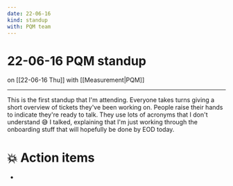 ```yaml
---
date: 22-06-16
kind: standup
with: PQM team
---
```

# 22-06-16 PQM standup
on [[22-06-16 Thu]]
with [[Measurement|PQM]]

---
This is the first standup that I'm attending. Everyone takes turns giving a short overview of tickets they've been working on. People raise their hands to indicate they're ready to talk. They use lots of acronyms that I don't understand 😅  I talked, explaining that I'm just working through the onboarding stuff that will hopefully be done by EOD today. 

# 💥 Action items
- 